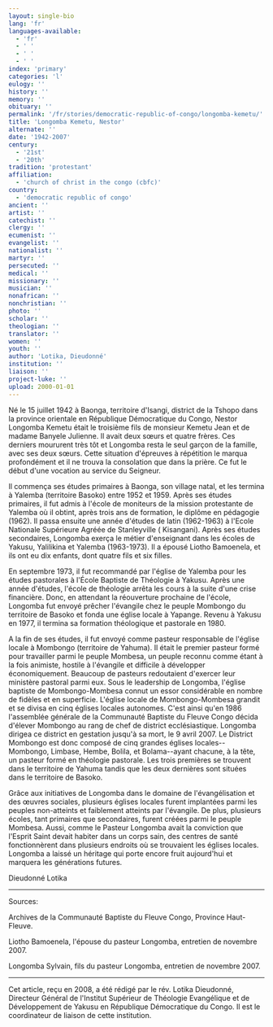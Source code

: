 ```yaml
---
layout: single-bio
lang: 'fr'
languages-available:
  - 'fr'
  - ' '
  - ' '
  - ' '
index: 'primary'
categories: 'l'
eulogy: ''
history: ''
memory: ''
obituary: ''
permalink: '/fr/stories/democratic-republic-of-congo/longomba-kemetu/'
title: 'Longomba Kemetu, Nestor'
alternate: ''
date: '1942-2007'
century:
  - '21st'
  - '20th'
tradition: 'protestant'
affiliation:
  - 'church of christ in the congo (cbfc)'
country:
  - 'democratic republic of congo'
ancient: ''
artist: ''
catechist: ''
clergy: ''
ecumenist: ''
evangelist: ''
nationalist: ''
martyr: ''
persecuted: ''
medical: ''
missionary: ''
musician: ''
nonafrican: ''
nonchristian: ''
photo: ''
scholar: ''
theologian: ''
translator: ''
women: ''
youth: ''
author: 'Lotika, Dieudonné'
institution: ''
liaison: ''
project-luke: ''
upload: 2000-01-01
---
```



Né le 15 juillet 1942 à Baonga, territoire d'Isangi, district de la Tshopo dans la province orientale en République Démocratique du Congo, Nestor Longomba Kemetu était le troisième fils de monsieur Kemetu Jean et de madame Banyele Julienne. Il avait deux sœurs et quatre frères. Ces derniers moururent très tôt et Longomba resta le seul garçon de la famille, avec ses deux sœurs. Cette situation d'épreuves à répétition le marqua profondément et il ne trouva la consolation que dans la prière. Ce fut le début d'une vocation au service du Seigneur.

Il commença ses études primaires à Baonga, son village natal, et les termina à Yalemba (territoire Basoko) entre 1952 et 1959. Après ses études primaires, il fut admis à l'école de moniteurs de la mission protestante de Yalemba où il obtint, après trois ans de formation,  le diplôme en pédagogie (1962). Il passa ensuite une année d'études de latin (1962-1963) à l'Ecole Nationale Supérieure Agréée de Stanleyville ( Kisangani). Après ses études secondaires, Longomba exerça le métier d'enseignant dans les écoles de Yakusu, Yalilikina et Yalemba (1963-1973). Il a épousé Liotho Bamoenela, et ils ont eu dix enfants, dont quatre fils et six filles.

En septembre 1973, il fut recommandé par l'église de Yalemba pour les études pastorales à l'École Baptiste de Théologie à Yakusu. Après une année d'études, l'école de théologie arrêta les cours à la suite d'une crise financière. Donc, en attendant la réouverture prochaine de l'école, Longomba fut envoyé prêcher l'évangile chez le peuple Mombongo du territoire de Basoko et fonda une église locale à Yapange. Revenu à Yakusu en 1977, il termina sa formation théologique et pastorale en 1980.

A la fin de ses études, il fut envoyé comme pasteur responsable de l'église locale à Mombongo (territoire de Yahuma). Il était le premier pasteur formé pour travailler parmi le peuple Mombesa, un peuple reconnu comme étant à la fois animiste, hostile à l'évangile et difficile à développer économiquement. Beaucoup de pasteurs redoutaient d'exercer leur ministère pastoral parmi eux. Sous le leadership de Longomba, l'église baptiste de Mombongo-Mombesa connut un essor considérable en nombre de fidèles et en superficie. L'église locale de Mombongo-Mombesa grandit et se divisa en cinq églises locales autonomes. C'est ainsi qu'en 1986 l'assemblée générale de la Communauté Baptiste du Fleuve Congo décida d'élever Mombongo au rang de chef de district ecclésiastique. Longomba dirigea ce district en gestation jusqu'à sa mort, le 9 avril 2007. Le District Mombongo est donc composé de cinq grandes églises locales-- Mombongo, Limbase, Hembe, Bolila, et Bolama--ayant chacune, à la tête, un pasteur formé en théologie pastorale. Les trois premières se trouvent dans le territoire de Yahuma tandis que les deux dernières sont situées dans le territoire de Basoko.

Grâce aux initiatives de Longomba dans le domaine de l'évangélisation et des œuvres sociales, plusieurs églises locales furent implantées parmi les peuples non-atteints et faiblement atteints par l'évangile. De plus, plusieurs écoles, tant primaires que secondaires, furent créées parmi le peuple Mombesa. Aussi, comme le Pasteur Longomba avait la conviction que l'Esprit Saint devait habiter dans un corps sain, des centres de santé fonctionnèrent dans plusieurs endroits où se trouvaient les églises locales. Longomba a laissé un héritage qui porte encore fruit aujourd'hui et marquera les générations futures.

Dieudonné Lotika

---

Sources:

Archives de la Communauté Baptiste du Fleuve Congo, Province Haut-Fleuve.

Liotho Bamoenela, l'épouse du pasteur Longomba, entretien de novembre 2007.

Longomba Sylvain, fils du pasteur Longomba, entretien de novembre 2007.

---

Cet article, reçu en 2008, a été rédigé par le rév. Lotika Dieudonné, Directeur Général de l'Institut Supérieur de Théologie Evangélique et de Développement de Yakusu en République Démocratique du Congo. Il est le coordinateur de liaison de cette institution.